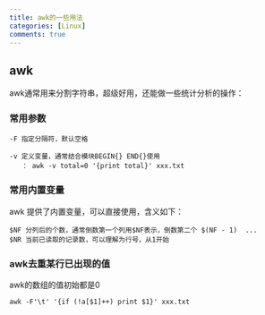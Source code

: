 ```yaml
---
title: awk的一些用法
categories: [Linux]
comments: true
---
```


## awk

awk通常用来分割字符串，超级好用，还能做一些统计分析的操作：

### 常用参数

```shell
-F 指定分隔符，默认空格

-v 定义变量，通常结合模块BEGIN{} END{}使用
   ： awk -v total=0 '{print total}' xxx.txt
```

### 常用内置变量

awk 提供了内置变量，可以直接使用，含义如下：

```shell
$NF 分列后的个数，通常倒数第一个列用$NF表示，倒数第二个 $(NF - 1)  ...
$NR 当前已读取的记录数，可以理解为行号，从1开始

```

### awk去重某行已出现的值

awk的数组的值初始都是0

```shell
awk -F'\t' '{if (!a[$1]++) print $1}' xxx.txt
```